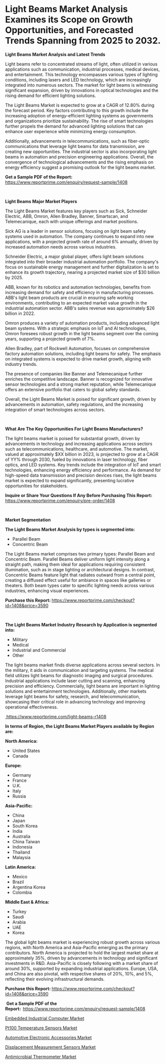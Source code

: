 <p><h1>Light Beams Market Analysis Examines its Scope on Growth Opportunities, and Forecasted Trends Spanning from 2025 to 2032.</h1></p><p><strong>Light Beams Market Analysis and Latest Trends</strong></p>
<p><p>Light beams refer to concentrated streams of light, often utilized in various applications such as communication, industrial processes, medical devices, and entertainment. This technology encompasses various types of lighting conditions, including lasers and LED technology, which are increasingly integrated into numerous sectors. The market for light beams is witnessing significant expansion, driven by innovations in optical technologies and the rising demand for efficient lighting solutions.</p><p>The Light Beams Market is expected to grow at a CAGR of 12.80% during the forecast period. Key factors contributing to this growth include the increasing adoption of energy-efficient lighting systems as governments and organizations prioritize sustainability. The rise of smart technologies further propels the demand for advanced lighting solutions that can enhance user experience while minimizing energy consumption. </p><p>Additionally, advancements in telecommunications, such as fiber-optic communications that leverage light beams for data transmission, are creating new opportunities. The industrial sector is also incorporating light beams in automation and precision engineering applications. Overall, the convergence of technological advancements and the rising emphasis on energy efficiency suggest a promising outlook for the light beams market.</p></p>
<p><strong>Get a Sample PDF of the Report:&nbsp;</strong> <a href="https://www.reportprime.com/enquiry/request-sample/1408?utm_campaign=1898&utm_medium=2&utm_source=Github&utm_content=ia&utm_term=18032025&utm_id=light-beams">https://www.reportprime.com/enquiry/request-sample/1408</a></p>
<p>&nbsp;</p>
<p><strong>Light Beams Major Market Players</strong></p>
<p><p>The Light Beams Market features key players such as Sick, Schneider Electric, ABB, Omron, Allen Bradley, Banner, Smartscan, and Telemecanique, each with unique offerings and market positions.</p><p>Sick AG is a leader in sensor solutions, focusing on light beam safety systems used in automation. The company continues to expand into new applications, with a projected growth rate of around 6% annually, driven by increased automation needs across various industries.</p><p>Schneider Electric, a major global player, offers light beam solutions integrated into their broader industrial automation portfolio. The company's focus on sustainable energy management and further digitalization is set to enhance its growth trajectory, nearing a projected market size of $30 billion by 2025.</p><p>ABB, known for its robotics and automation technologies, benefits from increasing demand for safety and efficiency in manufacturing processes. ABB's light beam products are crucial in ensuring safe working environments, contributing to an expected market value growth in the industrial automation sector. ABB's sales revenue was approximately $26 billion in 2022.</p><p>Omron produces a variety of automation products, including advanced light beam systems. With a strategic emphasis on IoT and AI technologies, Omron foresees robust growth in the light beams segment over the coming years, supporting a projected growth of 7%.</p><p>Allen Bradley, part of Rockwell Automation, focuses on comprehensive factory automation solutions, including light beams for safety. The emphasis on integrated systems is expected to drive market growth, aligning with industry trends.</p><p>The presence of companies like Banner and Telemecanique further enriches the competitive landscape. Banner is recognized for innovative sensor technologies and a strong market reputation, while Telemecanique offers an extensive portfolio that caters to global safety standards.</p><p>Overall, the Light Beams Market is poised for significant growth, driven by advancements in automation, safety regulations, and the increasing integration of smart technologies across sectors.</p></p>
<p>&nbsp;</p>
<p><strong>What Are The Key Opportunities For Light Beams Manufacturers?</strong></p>
<p><p>The light beams market is poised for substantial growth, driven by advancements in technology and increasing applications across sectors such as telecommunications, healthcare, and automotive. The market, valued at approximately $XX billion in 2023, is projected to grow at a CAGR of YY% through 2030, fueled by innovations in laser technology, fiber optics, and LED systems. Key trends include the integration of IoT and smart technologies, enhancing energy efficiency and performance. As demand for high-speed data transmission and precision devices rises, the light beams market is expected to expand significantly, presenting lucrative opportunities for stakeholders.</p></p>
<p><strong>Inquire or Share Your Questions If Any Before Purchasing This Report:</strong> <a href="https://www.reportprime.com/enquiry/pre-order/1408?utm_campaign=1898&utm_medium=2&utm_source=Github&utm_content=ia&utm_term=18032025&utm_id=light-beams">https://www.reportprime.com/enquiry/pre-order/1408</a></p>
<p>&nbsp;</p>
<p><strong>Market Segmentation</strong></p>
<p><strong>The Light Beams Market Analysis by types is segmented into:</strong></p>
<p><ul><li>Parallel Beam</li><li>Concentric Beam</li></ul></p>
<p><p>The Light Beams market comprises two primary types: Parallel Beam and Concentric Beam. Parallel Beams deliver uniform light intensity along a straight path, making them ideal for applications requiring consistent illumination, such as in stage lighting or architectural designs. In contrast, Concentric Beams feature light that radiates outward from a central point, creating a diffused effect useful for ambiance in spaces like galleries or theaters. Both beam types cater to specific lighting needs across various industries, enhancing visual experiences.</p></p>
<p><strong>Purchase this Report:&nbsp;</strong><a href="https://www.reportprime.com/checkout?id=1408&price=3590&utm_campaign=1898&utm_medium=2&utm_source=Github&utm_content=ia&utm_term=18032025&utm_id=light-beams">https://www.reportprime.com/checkout?id=1408&price=3590</a></p>
<p>&nbsp;</p>
<p><strong>The Light Beams Market Industry Research by Application is segmented into:</strong></p>
<p><ul><li>Military</li><li>Medical</li><li>Industrial and Commercial</li><li>Other</li></ul></p>
<p><p>The light beams market finds diverse applications across several sectors. In the military, it aids in communication and targeting systems. The medical field utilizes light beams for diagnostic imaging and surgical procedures. Industrial applications include laser cutting and scanning, enhancing precision and efficiency. Commercially, light beams are important in lighting solutions and entertainment technologies. Additionally, other markets leverage light beams for safety, research, and telecommunication, showcasing their critical role in advancing technology and improving operational effectiveness.</p></p>
<p><a href="https://www.reportprime.com/light-beams-r1408?utm_campaign=1898&utm_medium=2&utm_source=Github&utm_content=ia&utm_term=18032025&utm_id=light-beams">&nbsp;https://www.reportprime.com/light-beams-r1408</a></p>
<p><strong>In terms of Region, the Light Beams Market Players available by Region are:</strong></p>
<p>
    <p> <strong> North America: </strong>
        <ul>
            <li>United States</li>
            <li>Canada</li>
        </ul>
        </p> 
    <p> <strong> Europe: </strong>
        <ul>
            <li>Germany</li>
            <li>France</li>
            <li>U.K.</li>
            <li>Italy</li>
            <li>Russia</li>
        </ul>
        </p> 
    <p> <strong> Asia-Pacific: </strong>
        <ul>
            <li>China</li>
            <li>Japan</li>
            <li>South Korea</li>
            <li>India</li>
            <li>Australia</li>
            <li>China Taiwan</li>
            <li>Indonesia</li>
            <li>Thailand</li>
            <li>Malaysia</li>
        </ul>
        </p> 
    <p> <strong> Latin America: </strong>
        <ul>
            <li>Mexico</li>
            <li>Brazil</li>
            <li>Argentina Korea</li>
            <li>Colombia</li>
        </ul>
        </p> 
    <p> <strong> Middle East & Africa: </strong>
        <ul>
            <li>Turkey</li>
            <li>Saudi</li>
            <li>Arabia</li>
            <li>UAE</li>
            <li>Korea</li>
        </ul>
    </p>
    </p>
<p><p>The global light beams market is experiencing robust growth across various regions, with North America and Asia-Pacific emerging as the primary contributors. North America is projected to hold the largest market share at approximately 35%, driven by advancements in technology and significant investments in R&D. Asia-Pacific is closely following with a market share of around 30%, supported by expanding industrial applications. Europe, USA, and China are also pivotal, with respective shares of 20%, 10%, and 5%, reflecting their evolving infrastructural demands.</p></p>
<p><strong>Purchase this Report: </strong><a href="https://www.reportprime.com/checkout?id=1408&price=3590&utm_campaign=1898&utm_medium=2&utm_source=Github&utm_content=ia&utm_term=18032025&utm_id=light-beams">https://www.reportprime.com/checkout?id=1408&price=3590</a></p>
<p>&nbsp;<strong>Get a Sample PDF of the Report:&nbsp;&nbsp;</strong><a href="https://www.reportprime.com/enquiry/request-sample/1408?utm_campaign=1898&utm_medium=2&utm_source=Github&utm_content=ia&utm_term=18032025&utm_id=light-beams">https://www.reportprime.com/enquiry/request-sample/1408</a></p>
<p><strong></strong></p>
<p><p><a href="https://github.com/paullsiskec4/Market-Research-Report-List-1/blob/main/embedded-industrial-computer-market.md?utm_campaign=1898&utm_medium=2&utm_source=Github&utm_content=ia&utm_term=18032025&utm_id=light-beams">Embedded Industrial Computer Market</a></p><p><a href="https://github.com/rutupueyed/Market-Research-Report-List-1/blob/main/pt100-temperature-sensors-market.md?utm_campaign=1898&utm_medium=2&utm_source=Github&utm_content=ia&utm_term=18032025&utm_id=light-beams">Pt100 Temperature Sensors Market</a></p><p><a href="https://github.com/roehrtizonov/Market-Research-Report-List-1/blob/main/automotive-electronic-accessories-market.md?utm_campaign=1898&utm_medium=2&utm_source=Github&utm_content=ia&utm_term=18032025&utm_id=light-beams">Automotive Electronic Accessories Market</a></p><p><a href="https://github.com/hurstsaqibyl/Market-Research-Report-List-1/blob/main/displacement-measurement-sensors-market.md?utm_campaign=1898&utm_medium=2&utm_source=Github&utm_content=ia&utm_term=18032025&utm_id=light-beams">Displacement Measurement Sensors Market</a></p><p><a href="https://github.com/altafvaraswj/Market-Research-Report-List-1/blob/main/antimicrobial-thermometer-market.md?utm_campaign=1898&utm_medium=2&utm_source=Github&utm_content=ia&utm_term=18032025&utm_id=light-beams">Antimicrobial Thermometer Market</a></p></p>